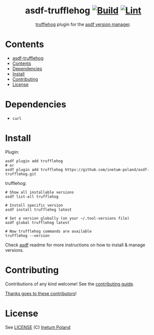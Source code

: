 <div align="center">

# asdf-trufflehog [![Build](https://github.com/inetum-poland/asdf-trufflehog/actions/workflows/build.yml/badge.svg)](https://github.com/inetum-poland/asdf-trufflehog/actions/workflows/build.yml) [![Lint](https://github.com/inetum-poland/asdf-trufflehog/actions/workflows/lint.yml/badge.svg)](https://github.com/inetum-poland/asdf-trufflehog/actions/workflows/lint.yml)

[trufflehog](https://github.com/trufflesecurity/trufflehog) plugin for the [asdf version manager](https://asdf-vm.com).

</div>

# Contents

- [asdf-trufflehog  ](#asdf-trufflehog--)
- [Contents](#contents)
- [Dependencies](#dependencies)
- [Install](#install)
- [Contributing](#contributing)
- [License](#license)

# Dependencies

- `curl`

# Install

Plugin:

```shell
asdf plugin add trufflehog
# or
asdf plugin add trufflehog https://github.com/inetum-poland/asdf-trufflehog.git
```

trufflehog:

```shell
# Show all installable versions
asdf list-all trufflehog

# Install specific version
asdf install trufflehog latest

# Set a version globally (on your ~/.tool-versions file)
asdf global trufflehog latest

# Now trufflehog commands are available
trufflehog --version
```

Check [asdf](https://github.com/asdf-vm/asdf) readme for more instructions on how to install & manage versions.

# Contributing

Contributions of any kind welcome! See the [contributing guide](contributing.md).

[Thanks goes to these contributors](https://github.com/inetum-poland/asdf-trufflehog/graphs/contributors)!

# License

See [LICENSE](LICENSE) (C) [Inetum Poland](https://github.com/inetum-poland/)
